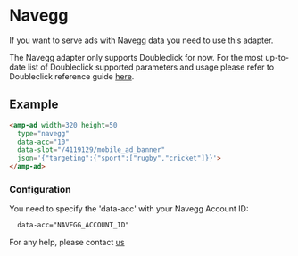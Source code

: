 <!---
Copyright 2017 The AMP HTML Authors. All Rights Reserved.

Licensed under the Apache License, Version 2.0 (the "License");
you may not use this file except in compliance with the License.
You may obtain a copy of the License at

      http://www.apache.org/licenses/LICENSE-2.0

Unless required by applicable law or agreed to in writing, software
distributed under the License is distributed on an "AS-IS" BASIS,
WITHOUT WARRANTIES OR CONDITIONS OF ANY KIND, either express or implied.
See the License for the specific language governing permissions and
limitations under the License.
-->

# Navegg

If you want to serve ads with Navegg data you need to use this adapter.

The Navegg adapter only supports Doubleclick for now.
For the most up-to-date list of Doubleclick supported parameters and usage please refer to Doubleclick reference guide [here](google/doubleclick.md).

## Example

```html
<amp-ad width=320 height=50
  type="navegg"
  data-acc="10"
  data-slot="/4119129/mobile_ad_banner"
  json='{"targeting":{"sport":["rugby","cricket"]}}'>
</amp-ad>

```

### Configuration

You need to specify the 'data-acc' with your Navegg Account ID:
```html
  data-acc="NAVEGG_ACCOUNT_ID"
```
For any help, please contact
[us](https://www.navegg.com/en/institutional/#contact)
